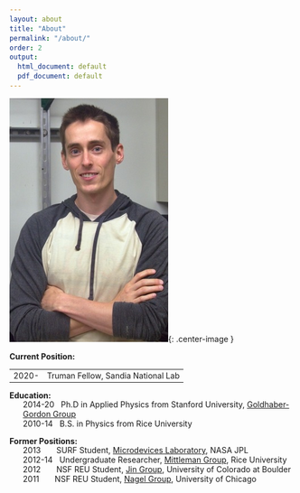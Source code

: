 ```yaml
---
layout: about
title: "About"
permalink: "/about/"
order: 2
output:
  html_document: default
  pdf_document: default
---
```

<style>
  .tab 
  {
    border-collapse: collapse;
  }
  .center-image
  {
    margin: 0 auto;
    display: block;
  }
</style>

![image](/img/dsc_0032b.jpg){: .center-image }

**Current Position:**  

<table class="tab">
  <tr>
    <td class="no-boarder">2020-</td>
    <td class="no-boarder">Truman Fellow, Sandia National Lab</td>
  </tr>
</table>  

**Education:**  
<ul style="list-style-type:none;margin-top:-15px;">
  <li>2014-20 &nbsp; Ph.D in Applied Physics from Stanford University, <a href="https://ggg.stanford.edu/"> Goldhaber-Gordon Group</a></li>
  <li>2010-14 &nbsp; B.S. in Physics from Rice University</li>
</ul>  

**Former Positions:**  
<ul style="list-style-type:none;margin-top:-15px;">
  <li>2013  &nbsp; &nbsp; &nbsp; SURF Student, <a href="https://microdevices.jpl.nasa.gov/"> Microdevices Laboratory</a>, NASA JPL</li>
  <li>2012-14 &nbsp; Undergraduate Researcher, <a href="https://www.brown.edu/research/labs/mittleman/"> Mittleman Group</a>, Rice University</li>
  <li>2012  &nbsp; &nbsp; &nbsp; NSF REU Student, <a href="https://jila.colorado.edu/jin/"> Jin Group</a>, University of Colorado at Boulder</li>
  <li>2011  &nbsp; &nbsp; &nbsp; NSF REU Student, <a href="https://nagelgroup.uchicago.edu/Nagel-Group/index.html"> Nagel Group</a>, University of Chicago </li>
</ul>